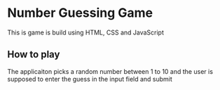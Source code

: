 # Number Guessing Game
This is game is build using HTML, CSS and JavaScript

## How to play
The applicaiton picks a random number between 1 to 10 and the user is supposed to enter the guess in the input field and submit